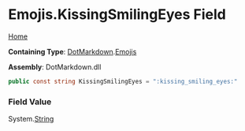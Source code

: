 # Emojis\.KissingSmilingEyes Field

[Home](../../../README.md)

**Containing Type**: [DotMarkdown](../../README.md)\.[Emojis](../README.md)

**Assembly**: DotMarkdown\.dll

```csharp
public const string KissingSmilingEyes = ":kissing_smiling_eyes:"
```

### Field Value

System\.[String](https://docs.microsoft.com/en-us/dotnet/api/system.string)